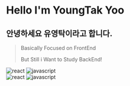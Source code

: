 # Hello I'm YoungTak Yoo

## 안녕하세요 유영탁이라고 합니다.

> Basically Focused on FrontEnd
> 
> But Still i Want to Study BackEnd!

<div display="flex">
<div display="flex">
<img alt="react" src ="https://img.shields.io/badge/react-61DAFB.svg?&style=for-the-badge&logo=react&logoColor=black"/>
<img alt="javascript" src ="https://img.shields.io/badge/javascript-F7DF1E.svg?&style=for-the-badge&logo=javascript&logoColor=black"/>
</div>
  <div display="flex">
<img alt="react" src ="https://img.shields.io/badge/react-61DAFB.svg?&style=for-the-badge&logo=react&logoColor=black"/>
<img alt="javascript" src ="https://img.shields.io/badge/javascript-F7DF1E.svg?&style=for-the-badge&logo=javascript&logoColor=black"/>
</div>
</div>
